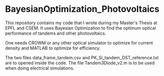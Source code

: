 # BayesianOptimization_Photovoltaics
This repository contains my code that I wrote during my Master's Thesis at EPFL and CSEM. It uses Bayesian Optimization to find the optimum optical performance of tandems and other photovoltaics.

One needs CROWM or any other optical simulator to optimize for current density and MATLAB to optimize for efficiency.

The two files data_frame_tandem.csv and PK_Si_tandem_DST_reference.txt are to opened inside the code. The file Tandem3Diode_v2.m is to be used when doing electrical simulations.
